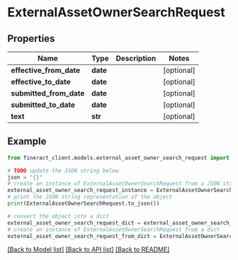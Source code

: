 # ExternalAssetOwnerSearchRequest


## Properties

Name | Type | Description | Notes
------------ | ------------- | ------------- | -------------
**effective_from_date** | **date** |  | [optional] 
**effective_to_date** | **date** |  | [optional] 
**submitted_from_date** | **date** |  | [optional] 
**submitted_to_date** | **date** |  | [optional] 
**text** | **str** |  | [optional] 

## Example

```python
from fineract_client.models.external_asset_owner_search_request import ExternalAssetOwnerSearchRequest

# TODO update the JSON string below
json = "{}"
# create an instance of ExternalAssetOwnerSearchRequest from a JSON string
external_asset_owner_search_request_instance = ExternalAssetOwnerSearchRequest.from_json(json)
# print the JSON string representation of the object
print(ExternalAssetOwnerSearchRequest.to_json())

# convert the object into a dict
external_asset_owner_search_request_dict = external_asset_owner_search_request_instance.to_dict()
# create an instance of ExternalAssetOwnerSearchRequest from a dict
external_asset_owner_search_request_from_dict = ExternalAssetOwnerSearchRequest.from_dict(external_asset_owner_search_request_dict)
```
[[Back to Model list]](../README.md#documentation-for-models) [[Back to API list]](../README.md#documentation-for-api-endpoints) [[Back to README]](../README.md)


